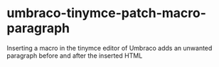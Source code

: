 # umbraco-tinymce-patch-macro-paragraph
Inserting a macro in the tinymce editor of Umbraco adds an unwanted paragraph before and after the inserted HTML
